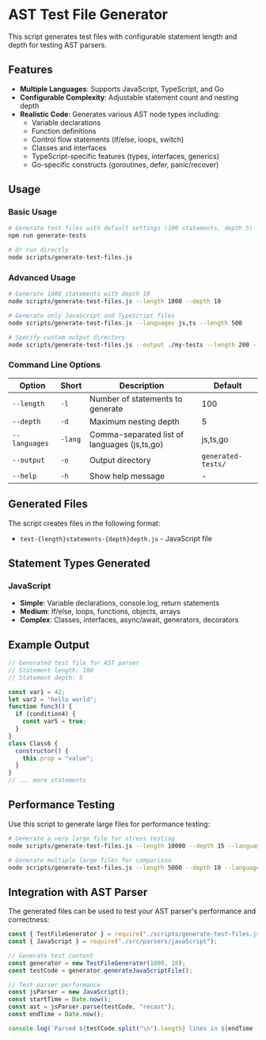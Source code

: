 # AST Test File Generator

This script generates test files with configurable statement length and depth for testing AST parsers.

## Features

- **Multiple Languages**: Supports JavaScript, TypeScript, and Go
- **Configurable Complexity**: Adjustable statement count and nesting depth
- **Realistic Code**: Generates various AST node types including:
  - Variable declarations
  - Function definitions
  - Control flow statements (if/else, loops, switch)
  - Classes and interfaces
  - TypeScript-specific features (types, interfaces, generics)
  - Go-specific constructs (goroutines, defer, panic/recover)

## Usage

### Basic Usage

```bash
# Generate test files with default settings (100 statements, depth 5)
npm run generate-tests

# Or run directly
node scripts/generate-test-files.js
```

### Advanced Usage

```bash
# Generate 1000 statements with depth 10
node scripts/generate-test-files.js --length 1000 --depth 10

# Generate only JavaScript and TypeScript files
node scripts/generate-test-files.js --languages js,ts --length 500

# Specify custom output directory
node scripts/generate-test-files.js --output ./my-tests --length 200 --depth 3
```

### Command Line Options

| Option        | Short   | Description                                  | Default            |
| ------------- | ------- | -------------------------------------------- | ------------------ |
| `--length`    | `-l`    | Number of statements to generate             | 100                |
| `--depth`     | `-d`    | Maximum nesting depth                        | 5                  |
| `--languages` | `-lang` | Comma-separated list of languages (js,ts,go) | js,ts,go           |
| `--output`    | `-o`    | Output directory                             | `generated-tests/` |
| `--help`      | `-h`    | Show help message                            | -                  |

## Generated Files

The script creates files in the following format:

- `test-{length}statements-{depth}depth.js` - JavaScript file

## Statement Types Generated

### JavaScript

- **Simple**: Variable declarations, console.log, return statements
- **Medium**: If/else, loops, functions, objects, arrays
- **Complex**: Classes, interfaces, async/await, generators, decorators

## Example Output

```javascript
// Generated test file for AST parser
// Statement length: 100
// Statement depth: 5

const var1 = 42;
let var2 = "hello world";
function func3() {
  if (condition4) {
    const var5 = true;
  }
}
class Class6 {
  constructor() {
    this.prop = "value";
  }
}
// ... more statements
```

## Performance Testing

Use this script to generate large files for performance testing:

```bash
# Generate a very large file for stress testing
node scripts/generate-test-files.js --length 10000 --depth 15 --languages js

# Generate multiple large files for comparison
node scripts/generate-test-files.js --length 5000 --depth 10 --languages js,ts,go
```

## Integration with AST Parser

The generated files can be used to test your AST parser's performance and correctness:

```javascript
const { TestFileGenerator } = require("./scripts/generate-test-files.js");
const { JavaScript } = require("./src/parsers/javaScript");

// Generate test content
const generator = new TestFileGenerator(1000, 10);
const testCode = generator.generateJavaScriptFile();

// Test parser performance
const jsParser = new JavaScript();
const startTime = Date.now();
const ast = jsParser.parse(testCode, "recast");
const endTime = Date.now();

console.log(`Parsed ${testCode.split("\n").length} lines in ${endTime - startTime}ms`);
```
